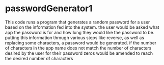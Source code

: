 # passwordGenerator1
This code runs a program that generates a random password for a user based on the information fed into the system.
the user would be asked what app the password is for and how long they would like the password to be.
putting this information through various steps like reverse, as well as replacing some characters, a password would be generated.
if the number of characters in the app name does not match the number of characters desired by the user for their password
zeros would be amended to reach the desired number of characters
